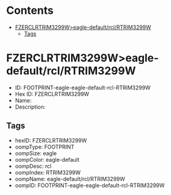



Contents
========

* [FZERCLRTRIM3299W>eagle-default/rcl/RTRIM3299W](#fzerclrtrim3299weagle-defaultrclrtrim3299w)
	* [Tags](#tags)

# FZERCLRTRIM3299W>eagle-default/rcl/RTRIM3299W

- ID: FOOTPRINT-eagle-eagle-default-rcl-RTRIM3299W
- Hex ID: FZERCLRTRIM3299W
- Name: 
- Description: 

## Tags

- hexID: FZERCLRTRIM3299W
- oompType: FOOTPRINT
- oompSize: eagle
- oompColor: eagle-default
- oompDesc: rcl
- oompIndex: RTRIM3299W
- oompName: eagle-default/rcl/RTRIM3299W
- oompID: FOOTPRINT-eagle-eagle-default-rcl-RTRIM3299W

